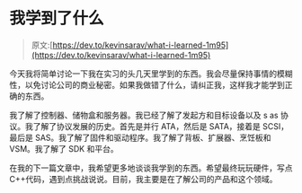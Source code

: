# 我学到了什么

> 原文:[https://dev.to/kevinsarav/what-i-learned-1m95](https://dev.to/kevinsarav/what-i-learned-1m95)

今天我将简单讨论一下我在实习的头几天里学到的东西。我会尽量保持事情的模糊性，以免讨论公司的商业秘密。如果我做错了什么，请纠正我，这样我才能学到正确的东西。

我了解了控制器、储物盒和服务器。我已经了解了发起方和目标设备以及 s as 协议。我了解了协议发展的历史。首先是并行 ATA，然后是 SATA，接着是 SCSI，最后是 SAS。我了解了固件和驱动程序。我了解了背板、扩展器、烹饪板和 VSM。我了解了 SDK 和平台。

在我的下一篇文章中，我希望更多地谈谈我学到的东西。希望最终玩玩硬件，写点 C++代码，遇到点挑战说说。目前，我主要是在了解公司的产品和这个领域。